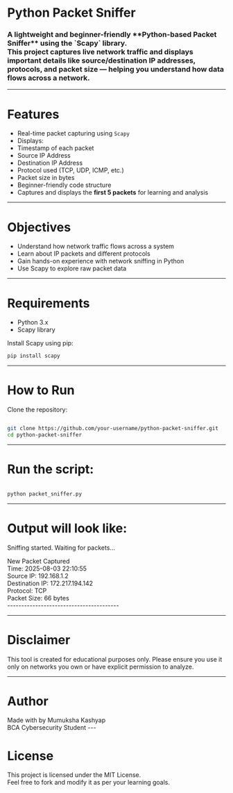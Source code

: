 # <h1>Python Packet Sniffer</h1>

<h3>A lightweight and beginner-friendly **Python-based Packet Sniffer** using the `Scapy` library.<br>  
This project captures live network traffic and displays important details like source/destination IP addresses, protocols, and packet size — helping you understand how data flows across a network.</h3>

---

<h1>Features</h1>

-  Real-time packet capturing using `Scapy`
-  Displays:
  - Timestamp of each packet
  - Source IP Address
  - Destination IP Address
  - Protocol used (TCP, UDP, ICMP, etc.)
  - Packet size in bytes
-  Beginner-friendly code structure
- Captures and displays the **first 5 packets** for learning and analysis

---

<h1>Objectives</h1>

- Understand how network traffic flows across a system
- Learn about IP packets and different protocols
- Gain hands-on experience with network sniffing in Python
- Use Scapy to explore raw packet data

---

<h1>Requirements</h1>

- Python 3.x
- Scapy library

Install Scapy using pip:

```bash
pip install scapy
```
---

<h1>How to Run</h1> 
Clone the repository:

```bash

git clone https://github.com/your-username/python-packet-sniffer.git
cd python-packet-sniffer
```
 ---
 
<h1>Run the script:</h1>

```bash

python packet_sniffer.py
```
---

<h1>Output will look like:</h1>

<p>Sniffing started. Waiting for packets...<br>

New Packet Captured<br>
Time: 2025-08-03 22:10:55<br>
Source IP: 192.168.1.2<br>
Destination IP: 172.217.194.142<br>
Protocol: TCP<br>
Packet Size: 66 bytes<br>
----------------------------------------<br></p>


---

<h1>Disclaimer</h1>
This tool is created for educational purposes only. Please ensure you use it only on networks you own or have explicit permission to analyze.

---

<h1>Author</h1>
Made with by Mumuksha Kashyap<br>
BCA Cybersecurity Student  
---

<h1>License</h1>
This project is licensed under the MIT License.<br>
Feel free to fork and modify it as per your learning goals.

